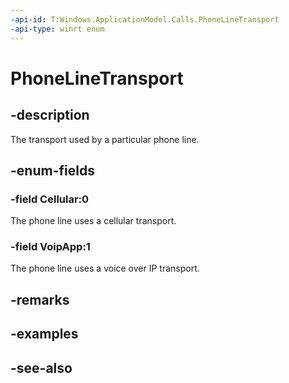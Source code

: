 ```yaml
---
-api-id: T:Windows.ApplicationModel.Calls.PhoneLineTransport
-api-type: winrt enum
---
```


<!-- Enumeration syntax
public enum Windows.ApplicationModel.Calls.PhoneLineTransport : int
-->

# PhoneLineTransport

## -description
The transport used by a particular phone line.

## -enum-fields
### -field Cellular:0
The phone line uses a cellular transport.

### -field VoipApp:1
The phone line uses a voice over IP transport.


## -remarks

## -examples

## -see-also